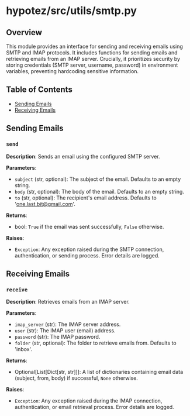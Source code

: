 # hypotez/src/utils/smtp.py

## Overview

This module provides an interface for sending and receiving emails using SMTP and IMAP protocols.  It includes functions for sending emails and retrieving emails from an IMAP server.  Crucially, it prioritizes security by storing credentials (SMTP server, username, password) in environment variables, preventing hardcoding sensitive information.

## Table of Contents

* [Sending Emails](#sending-emails)
* [Receiving Emails](#receiving-emails)


## Sending Emails

### `send`

**Description**: Sends an email using the configured SMTP server.

**Parameters**:

- `subject` (str, optional): The subject of the email. Defaults to an empty string.
- `body` (str, optional): The body of the email. Defaults to an empty string.
- `to` (str, optional): The recipient's email address. Defaults to 'one.last.bit@gmail.com'.

**Returns**:

- bool: `True` if the email was sent successfully, `False` otherwise.

**Raises**:

- `Exception`: Any exception raised during the SMTP connection, authentication, or sending process.  Error details are logged.


## Receiving Emails

### `receive`

**Description**: Retrieves emails from an IMAP server.

**Parameters**:

- `imap_server` (str): The IMAP server address.
- `user` (str): The IMAP user (email) address.
- `password` (str): The IMAP password.
- `folder` (str, optional): The folder to retrieve emails from. Defaults to 'inbox'.

**Returns**:

- Optional[List[Dict[str, str]]]: A list of dictionaries containing email data (subject, from, body) if successful, `None` otherwise.


**Raises**:

- `Exception`: Any exception raised during the IMAP connection, authentication, or email retrieval process.  Error details are logged.